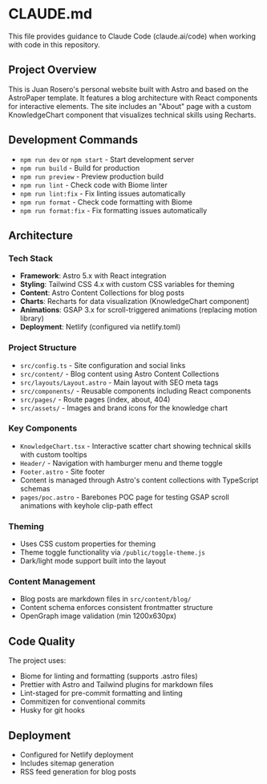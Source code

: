 # CLAUDE.md

This file provides guidance to Claude Code (claude.ai/code) when working with code in this repository.

## Project Overview

This is Juan Rosero's personal website built with Astro and based on the AstroPaper template. It features a blog architecture with React components for interactive elements. The site includes an "About" page with a custom KnowledgeChart component that visualizes technical skills using Recharts.

## Development Commands

- `npm run dev` or `npm start` - Start development server
- `npm run build` - Build for production
- `npm run preview` - Preview production build
- `npm run lint` - Check code with Biome linter
- `npm run lint:fix` - Fix linting issues automatically
- `npm run format` - Check code formatting with Biome
- `npm run format:fix` - Fix formatting issues automatically

## Architecture

### Tech Stack
- **Framework**: Astro 5.x with React integration
- **Styling**: Tailwind CSS 4.x with custom CSS variables for theming
- **Content**: Astro Content Collections for blog posts
- **Charts**: Recharts for data visualization (KnowledgeChart component)
- **Animations**: GSAP 3.x for scroll-triggered animations (replacing motion library)
- **Deployment**: Netlify (configured via netlify.toml)

### Project Structure
- `src/config.ts` - Site configuration and social links
- `src/content/` - Blog content using Astro Content Collections
- `src/layouts/Layout.astro` - Main layout with SEO meta tags
- `src/components/` - Reusable components including React components
- `src/pages/` - Route pages (index, about, 404)
- `src/assets/` - Images and brand icons for the knowledge chart

### Key Components
- `KnowledgeChart.tsx` - Interactive scatter chart showing technical skills with custom tooltips
- `Header/` - Navigation with hamburger menu and theme toggle
- `Footer.astro` - Site footer
- Content is managed through Astro's content collections with TypeScript schemas
- `pages/poc.astro` - Barebones POC page for testing GSAP scroll animations with keyhole clip-path effect

### Theming
- Uses CSS custom properties for theming
- Theme toggle functionality via `/public/toggle-theme.js`
- Dark/light mode support built into the layout

### Content Management
- Blog posts are markdown files in `src/content/blog/`
- Content schema enforces consistent frontmatter structure
- OpenGraph image validation (min 1200x630px)

## Code Quality

The project uses:
- Biome for linting and formatting (supports .astro files)
- Prettier with Astro and Tailwind plugins for markdown files
- Lint-staged for pre-commit formatting and linting
- Commitizen for conventional commits
- Husky for git hooks

## Deployment

- Configured for Netlify deployment
- Includes sitemap generation
- RSS feed generation for blog posts
